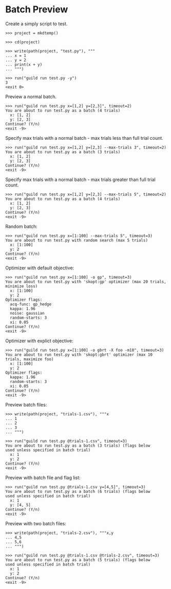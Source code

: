 # Batch Preview

Create a simply script to test.

    >>> project = mkdtemp()

    >>> cd(project)

    >>> write(path(project, "test.py"), """
    ... x = 1
    ... y = 2
    ... print(x + y)
    ... """)

    >>> run("guild run test.py -y")
    3
    <exit 0>

Preview a normal batch.

    >>> run("guild run test.py x=[1,2] y=[2,3]", timeout=2)
    You are about to run test.py as a batch (4 trials)
      x: [1, 2]
      y: [2, 3]
    Continue? (Y/n)
    <exit -9>

Specify max trials with a normal batch - max trials less than full
trial count.

    >>> run("guild run test.py x=[1,2] y=[2,3] --max-trials 3", timeout=2)
    You are about to run test.py as a batch (3 trials)
      x: [1, 2]
      y: [2, 3]
    Continue? (Y/n)
    <exit -9>

Specify max trials with a normal batch - max trials greater than full
trial count.

    >>> run("guild run test.py x=[1,2] y=[2,3] --max-trials 5", timeout=2)
    You are about to run test.py as a batch (4 trials)
      x: [1, 2]
      y: [2, 3]
    Continue? (Y/n)
    <exit -9>

Random batch:

    >>> run("guild run test.py x=[1:100] --max-trials 5", timeout=3)
    You are about to run test.py with random search (max 5 trials)
      x: [1:100]
      y: 2
    Continue? (Y/n)
    <exit -9>

Optimizer with default objective:

    >>> run("guild run test.py x=[1:100] -o gp", timeout=3)
    You are about to run test.py with 'skopt:gp' optimizer (max 20 trials, minimize loss)
      x: [1:100]
      y: 2
    Optimizer flags:
      acq-func: gp_hedge
      kappa: 1.96
      noise: gaussian
      random-starts: 3
      xi: 0.05
    Continue? (Y/n)
    <exit -9>

Optimizer with explict objective:

    >>> run("guild run test.py x=[1:100] -o gbrt -X foo -m10", timeout=3)
    You are about to run test.py with 'skopt:gbrt' optimizer (max 10 trials, maximize foo)
      x: [1:100]
      y: 2
    Optimizer flags:
      kappa: 1.96
      random-starts: 3
      xi: 0.05
    Continue? (Y/n)
    <exit -9>

Preview batch files:

    >>> write(path(project, "trials-1.csv"), """x
    ... 1
    ... 2
    ... 3
    ... """)

    >>> run("guild run test.py @trials-1.csv", timeout=3)
    You are about to run test.py as a batch (3 trials) (flags below
    used unless specified in batch trial)
      x: 1
      y: 2
    Continue? (Y/n)
    <exit -9>

Preview with batch file and flag list:

    >>> run("guild run test.py @trials-1.csv y=[4,5]", timeout=3)
    You are about to run test.py as a batch (6 trials) (flags below
    used unless specified in batch trial)
      x: 1
      y: [4, 5]
    Continue? (Y/n)
    <exit -9>

Preview with two batch files:

    >>> write(path(project, "trials-2.csv"), """x,y
    ... 4,5
    ... 5,6
    ... """)

    >>> run("guild run test.py @trials-1.csv @trials-2.csv", timeout=3)
    You are about to run test.py as a batch (5 trials) (flags below
    used unless specified in batch trial)
      x: 1
      y: 2
    Continue? (Y/n)
    <exit -9>
